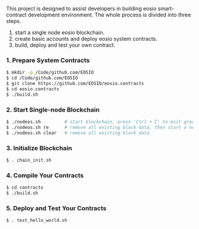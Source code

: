 
This project is designed to assist developers in building eosio smart-contract development environment.
The whole process is divided into three steps.   
1. start a single node eosio blockchain.  
2. create basic accounts and deploy eosio system contracts.  
3. build, deploy and test your own contract.  

### 1. Prepare System Contracts
```bash
$ mkdir -p /Code/github.com/EOSIO
$ cd /Code/github.com/EOSIO
$ git clone https://github.com/EOSIO/eosio.contracts
$ cd eosio.contracts
$ ./build.sh
```

### 2. Start Single-node Blockchain
```bash
$ ./nodeos.sh         # start blockchain, press 'Ctrl + C' to exit gracefully 
$ ./nodeos.sh re      # remove all existing block data, then start a new chain
$ ./nodeos.sh clear   # remove all existing block data
```

### 3. Initialize Blockchain
```bash
$ . chain_init.sh
```

### 4. Compile Your Contracts
```bash
$ cd contracts
$ ./build.sh
```

### 5. Deploy and Test Your Contracts
```bash
$ . test_hello_world.sh
```


